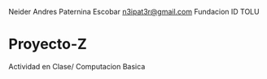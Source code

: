 Neider Andres Paternina Escobar
n3ipat3r@gmail.com
Fundacion ID TOLU
# Proyecto-Z
Actividad en Clase/ Computacion Basica
